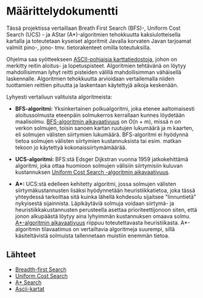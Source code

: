 # Määrittelydokumentti

Tässä projektissa vertaillaan Breath First Search (BFS)-, Uniform Cost Search (UCS) - ja AStar (A*)-algoritmien tehokkuutta kaksiulotteisella kartalla ja toteutetaan kyseiset algoritmit Javalla korvaten Javan tarjoamat valmiit pino-, jono- tmv. tietorakenteet omilla toteutuksilla. 

Ohjelma saa syötteekseen [ASCII-pohjaisia karttatiedostoja](https://movingai.com/benchmarks/grids.html), johon on merkitty reitin aloitus- ja lopetuspisteet. Algoritmien tehtävänä on löytyy mahdollisimman lyhyt reitti pisteiden välillä mahdollisimman vähäisellä laskennalle. Algoritmien tehokkuutta arvioidaan vertailemalla niiden tuottamien reittien pituutta ja laskentaan käytettyjä aikoja keskenään.  

Lyhyesti vertailuun valituista algoritmeista:

* **BFS-algoritmi:** Yksinkertainen polkualgoritmi, joka etenee aaltomaisesti aloitussolmusta eteenpäin solmukerros kerrallaan kunnes löydetään maalisolmu. [BFS-algoritmin aikavaativuus](https://en.wikipedia.org/wiki/Breadth-first_search) on O(n + m), missä n on verkon solmujen, toisin sanoen kartan ruutujen lukumäärä ja m kaarten, eli solmujen välisten siirtymien lukumäärä. BFS-algoritmi ei hyödynnä tietoa solmujen välisten siirtymien kustannuksista tai esim. matkan tekoon jo käytettyä kokonaissiirtymämäärää. 

* **UCS-algoritmi:** BFS:stä Edsger Dijkstran vuonna 1959 jatkokehittämä algoritmi, joka ottaa huomioon solmujen välisiin siirtymisiin kuluvan kustannuksen [Uniform Cost Search -algoritmin aikavaativuus](https://algorithmicthoughts.wordpress.com/2012/12/15/artificial-intelligence-uniform-cost-searchucs/).

* **A\*:** UCS:stä edelleen kehitetty algoritmi, jossa solmujen välisten siirtymäkustannusten lisäksi hyödynnetään heuristiikkatietoa, joka tässä yhteydessä tarkoittaa sitä kuinka lähellä kohdesolu sijaitsee "linnuntietä" nykyisestä sijainnista. Läpikäytäviä solmuja voidaan siirtymä- ja heuristiikkakustannusten perusteella asettaa prioriteettijonoon siten, että jonon alkupäästä löytyy aina lyhyimmän kustannuksen omaava solmu. [A*-algoritmin aikavaativuus](https://en.wikipedia.org/wiki/A*_search_algorithm) riippuu toteutettavasta heuristiikasta. A*-algoritmin tilavaatimus on vertailtavia algoritmeja suurempi, sillä käsiteltävistä solmuista tallennetaan muistiin enemmän tietoa. 

## Lähteet

* [Breadth-first Search](https://en.wikipedia.org/wiki/Breadth-first_search) 
* [Uniform Cost Search](https://algorithmicthoughts.wordpress.com/2012/12/15/artificial-intelligence-uniform-cost-searchucs/)
* [A* Search](https://en.wikipedia.org/wiki/A*_search_algorithm)
* [Ascii-kartat](https://movingai.com/benchmarks/grids.html)

